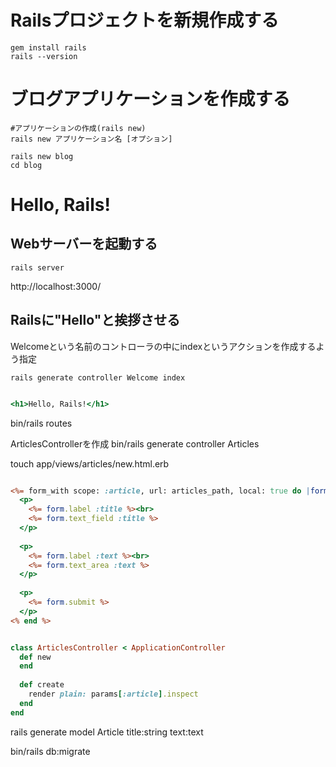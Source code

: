 
# Railsプロジェクトを新規作成する


```
gem install rails
rails --version
```


# ブログアプリケーションを作成する


```
#アプリケーションの作成(rails new)
rails new アプリケーション名 [オプション]
```

```
rails new blog
cd blog
```

# Hello, Rails!

## Webサーバーを起動する

```
rails server
```

http://localhost:3000/

## Railsに"Hello"と挨拶させる

Welcomeという名前のコントローラの中にindexというアクションを作成するよう指定


```
rails generate controller Welcome index
```


```ruby:app/views/welcome/index.html.erb

<h1>Hello, Rails!</h1>
```


bin/rails routes

ArticlesControllerを作成
bin/rails generate controller Articles

touch app/views/articles/new.html.erb



```ruby:new.html.erb

<%= form_with scope: :article, url: articles_path, local: true do |form| %>
  <p>
    <%= form.label :title %><br>
    <%= form.text_field :title %>
  </p>
 
  <p>
    <%= form.label :text %><br>
    <%= form.text_area :text %>
  </p>
 
  <p>
    <%= form.submit %>
  </p>
<% end %>
```


```ruby:app/controllers/articles_controller.rb

class ArticlesController < ApplicationController
  def new
  end
 
  def create
    render plain: params[:article].inspect
  end
end
```

rails generate model Article title:string text:text

bin/rails db:migrate





